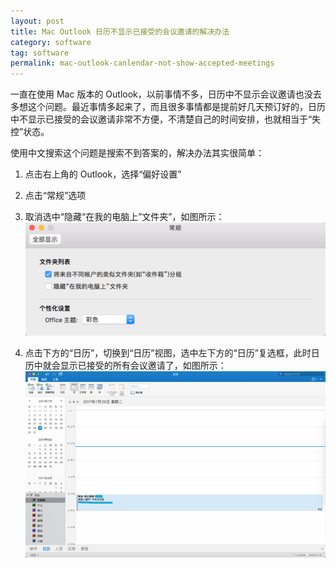 ```yaml
---
layout: post
title: Mac Outlook 日历不显示已接受的会议邀请的解决办法
category: software
tag: software
permalink: mac-outlook-canlendar-not-show-accepted-meetings
---
```


一直在使用 Mac 版本的 Outlook，以前事情不多，日历中不显示会议邀请也没去多想这个问题。最近事情多起来了，而且很多事情都是提前好几天预订好的，日历中不显示已接受的会议邀请非常不方便，不清楚自己的时间安排，也就相当于“失控”状态。

使用中文搜索这个问题是搜索不到答案的，解决办法其实很简单：

1. 点击右上角的 Outlook，选择“偏好设置”

2. 点击“常规”选项

3. 取消选中“隐藏“在我的电脑上”文件夹”，如图所示：
![static](/public/images/outlook/canlendar_meetings_problem.png)

4. 点击下方的“日历”，切换到“日历”视图，选中左下方的“日历”复选框，此时日历中就会显示已接受的所有会议邀请了，如图所示：
![static](/public/images/outlook/canlendar_meetings_problem_2.png)

